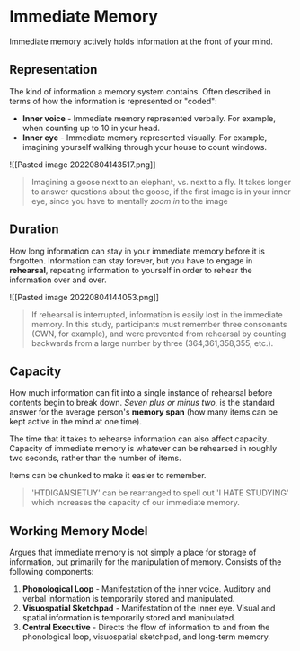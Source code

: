 # Immediate Memory
Immediate memory actively holds information at the front of your mind.

## Representation
The kind of information a memory system contains. Often described in terms of how the information is represented or "coded":
* **Inner voice** - Immediate memory represented verbally. For example, when counting up to 10 in your head.
* **Inner eye** - Immediate memory represented visually. For example, imagining yourself walking through your house to count windows.

![[Pasted image 20220804143517.png]]
> Imagining a goose next to an elephant, vs. next to a fly.
> It takes longer to answer questions about the goose, if the first image is in your inner eye, since you have to mentally *zoom in* to the image

## Duration
How long information can stay in your immediate memory before it is forgotten. Information can stay forever, but you have to engage in **rehearsal**, repeating information to yourself in order to rehear the information over and over. 

![[Pasted image 20220804144053.png]]
> If rehearsal is interrupted, information is easily lost in the immediate memory. In this study, participants must remember three consonants (CWN, for example), and were prevented from rehearsal by counting backwards from a large number by three (364,361,358,355, etc.).

## Capacity
How much information can fit into a single instance of rehearsal before contents begin to break down. *Seven plus or minus two*, is the standard answer for the average person's **memory span** (how many items can be kept active in the mind at one time). 

The time that it takes to rehearse information can also affect capacity. Capacity of immediate memory is whatever can be rehearsed in roughly two seconds, rather than the number of items.

Items can be chunked to make it easier to remember.

> 'HTDIGANSIETUY' can be rearranged to spell out 'I HATE STUDYING' which increases the capacity of our immediate memory.

## Working Memory Model
Argues that immediate memory is not simply a place for storage of information, but primarily for the manipulation of memory. Consists of the following components:
1. **Phonological Loop** - Manifestation of the inner voice. Auditory and verbal information is temporarily stored and manipulated.
2. **Visuospatial Sketchpad** - Manifestation of the inner eye. Visual and spatial information is temporarily stored and manipulated.
3. **Central Executive** - Directs the flow of information to and from the phonological loop, visuospatial sketchpad, and long-term memory.



